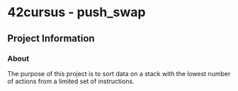 # 42cursus - push_swap

## Project Information

### About

The purpose of this project is to sort data on a stack with the lowest number of actions from a limited set of instructions.